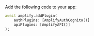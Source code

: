 Add the following code to your app:

```dart
await amplify.addPlugin(
    authPlugins: [AmplifyAuthCognito()]
    apiPlugins: [AmplifyAPI()]
);
```